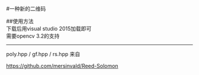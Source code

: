 #一种新的二维码   
   
   
##使用方法    
下载后用visual studio 2015加载即可   
需要opencv 3.2的支持   
       
       
--------
poly.hpp / gf.hpp / rs.hpp 来自   

https://github.com/mersinvald/Reed-Solomon
